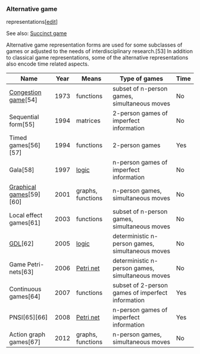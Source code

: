 ### Alternative game
representations[[edit](/w/index.php?title=Game\_theory&action=edit&section=24
"Edit section: Alternative game representations")]

See also: [Succinct game](/wiki/Succinct\_game "Succinct game")

Alternative game representation forms are used for some subclasses of games or
adjusted to the needs of interdisciplinary research.[53] In addition to
classical game representations, some of the alternative representations also
encode time related aspects.

Name | Year | Means | Type of games | Time 
---|---|---|---|--- 
[Congestion game](/wiki/Congestion\_game "Congestion game")[54] | 1973 | functions | subset of n-person games, simultaneous moves | No 
Sequential form[55] | 1994 | matrices | 2-person games of imperfect information | No 
Timed games[56][57] | 1994 | functions | 2-person games | Yes 
Gala[58] | 1997 | [logic](/wiki/First-order\_logic "First-order logic") | n-person games of imperfect information | No 
[Graphical games](/wiki/Graphical\_game\_theory "Graphical game theory")[59][60] | 2001 | graphs, functions | n-person games, simultaneous moves | No 
Local effect games[61] | 2003 | functions | subset of n-person games, simultaneous moves | No 
[GDL](/wiki/Game\_description\_language "Game description language")[62] | 2005 | [logic](/wiki/First-order\_logic "First-order logic") | deterministic n-person games, simultaneous moves | No 
Game Petri-nets[63] | 2006 | [Petri net](/wiki/Petri\_net "Petri net") | deterministic n-person games, simultaneous moves | No 
Continuous games[64] | 2007 | functions | subset of 2-person games of imperfect information | Yes 
PNSI[65][66] | 2008 | [Petri net](/wiki/Petri\_net "Petri net") | n-person games of imperfect information | Yes 
Action graph games[67] | 2012 | graphs, functions | n-person games, simultaneous moves | No 
 